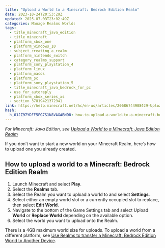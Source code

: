 ```yaml
---
title: "Upload a World to a Minecraft: Bedrock Edition Realm"
date: 2023-10-24T20:53:20Z
updated: 2025-07-03T23:02:49Z
categories: Manage Realms Worlds
tags:
  - title_minecraft_java_edition
  - title_minecraft
  - platform_xbox_one
  - platform_windows_10
  - subject_creating_a_realm
  - platform_nintendo_switch
  - category_realms_support
  - platform_sony_playstation_4
  - platform_linux
  - platform_macos
  - platform_pc
  - platform_sony_playstation_5
  - title_minecraft_java_bedrock_for_pc
  - use_for_autoreply
  - platform_xbox_series_xs
  - section_37819421372941
link: https://help.minecraft.net/hc/en-us/articles/20686744908429-Upload-a-World-to-a-Minecraft-Bedrock-Edition-Realm
hash:
  h_01JZ97YDFF5FG7S1N8VAGABND8: how-to-upload-a-world-to-a-minecraft-bedrock-edition-realm
---
```


*For Minecraft: Java Edition, see [Upload a World to a Minecraft: Java Edition Realm](../Manage-Realms-Worlds/Upload-a-World-to-a-Minecraft-Java-Edition-Realm.md)*

If you don’t want to start a new world on your Minecraft Realm, here’s how to upload one you already created.

## How to upload a world to a Minecraft: Bedrock Edition Realm

1.  Launch Minecraft and select **Play**.
2.  Select the **Realms** tab.
3.  Select the Realm you want to upload a world to and select **Settings**.
4.  Select either an empty world slot or a currently occupied slot to replace, then select **Edit World**.
5.  Navigate to the bottom of the Game Settings tab and select Upload **World** or **Replace World** depending on the available option.
6.  Select the world you want to upload onto the Realm.

There is a 4GB maximum world size for uploads. To upload a world from a different platform, see [Use Realms to transfer a Minecraft: Bedrock Edition World to Another Device](../Backup-Restore/Use-Realms-to-transfer-a-Minecraft-Bedrock-Edition-World-to-Another-Device.md).
